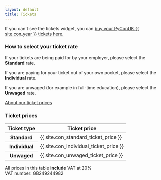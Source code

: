 ```yaml
---
layout: default
title: Tickets
---
```


<link rel="stylesheet" type="text/css" href="https://pretix.eu/pyconuk/PyConUK{{ site.con_year }}/widget/v1.css">
<script type="text/javascript" src="https://pretix.eu/widget/v1.en.js" async></script>
<pretix-widget event="https://pretix.eu/pyconuk/PyConUK{{ site.con_year }}/"></pretix-widget>

<p>If you can't see the tickets widget, you can <a href="https://pretix.eu/pyconuk/PyConUK{{ site.con_year }}/">buy your PyConUK {{ site.con_year }} tickets here.</a></p>

<div class="box box_blue">
  <h3>How to select your ticket rate</h3>
  <p>If your tickets are being paid for by your employer, please select the <strong>Standard</strong> rate.</p>
  <p>If you are paying for your ticket out of your own pocket, please select the <strong>Individual</strong> rate.</p>
  <p>If you are unwaged (for example in full-time education), please select the <strong>Unwaged</strong> rate.</p>
  <a href="/tickets/about-our-ticket-prices/">About our ticket prices</a>
</div>

<div class="box box_yellow">
  <h3>Ticket prices</h3>
  <table class="table">
    <thead>
      <th scope="col">Ticket type</th>
      <th scope="col">Ticket price</th>
    </thead>
    <tbody>
      <tr>
        <th scope="row">Standard</th>
        <td>{{ site.con_standard_ticket_price }}</td>
      </tr>
      <tr>
        <th scope="row">Individual</th>
        <td>{{ site.con_individual_ticket_price }}</td>
      </tr>
      <tr>
        <th scope="row">Unwaged</th>
        <td>{{ site.con_unwaged_ticket_price }}</td>
      </tr>
    </tbody>
  </table>

  <p>All prices in this table <strong>include</strong> VAT at 20%<br />
  VAT number: GB249244982</p>
</div>
